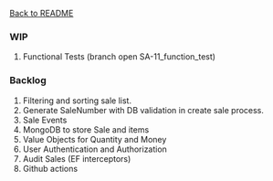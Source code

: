 [Back to README](../README.md)

### WIP
1. Functional Tests (branch open SA-11_function_test)

### Backlog

1. Filtering and sorting sale list.
2. Generate SaleNumber with DB validation in create sale process.
3. Sale Events
4. MongoDB to store Sale and items
5. Value Objects for Quantity and Money
6. User Authentication and Authorization
7. Audit Sales (EF interceptors)
8. Github actions
